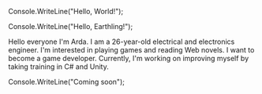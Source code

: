 Console.WriteLine("Hello, World!");

Console.WriteLine("Hello, Earthling!");

Hello everyone
I'm Arda. 
I am a 26-year-old electrical and electronics engineer.
I'm interested in playing games and reading Web novels. 
I want to become a game developer. 
Currently, I'm working on improving myself by taking training in C# and Unity.


Console.WriteLine("Coming soon");
